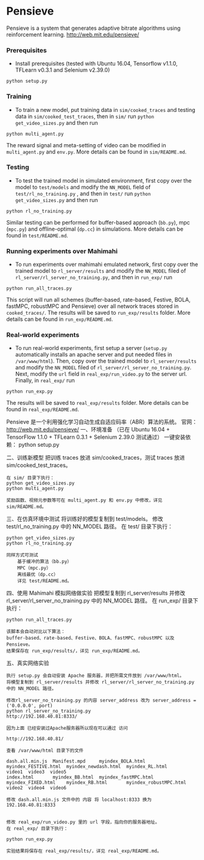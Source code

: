 # Pensieve
Pensieve is a system that generates adaptive bitrate algorithms using reinforcement learning.
http://web.mit.edu/pensieve/

### Prerequisites
- Install prerequisites (tested with Ubuntu 16.04, Tensorflow v1.1.0, TFLearn v0.3.1 and Selenium v2.39.0)
```
python setup.py
```

### Training
- To train a new model, put training data in `sim/cooked_traces` and testing data in `sim/cooked_test_traces`, then in `sim/` run `python get_video_sizes.py` and then run
```
python multi_agent.py
```

The reward signal and meta-setting of video can be modified in `multi_agent.py` and `env.py`. More details can be found in `sim/README.md`.

### Testing
- To test the trained model in simulated environment, first copy over the model to `test/models` and modify the `NN_MODEL` field of `test/rl_no_training.py` , and then in `test/` run `python get_video_sizes.py` and then run 
```
python rl_no_training.py
```

Similar testing can be performed for buffer-based approach (`bb.py`), mpc (`mpc.py`) and offline-optimal (`dp.cc`) in simulations. More details can be found in `test/README.md`.

### Running experiments over Mahimahi
- To run experiments over mahimahi emulated network, first copy over the trained model to `rl_server/results` and modify the `NN_MODEL` filed of `rl_server/rl_server_no_training.py`, and then in `run_exp/` run
```
python run_all_traces.py
```
This script will run all schemes (buffer-based, rate-based, Festive, BOLA, fastMPC, robustMPC and Pensieve) over all network traces stored in `cooked_traces/`. The results will be saved to `run_exp/results` folder. More details can be found in `run_exp/README.md`.

### Real-world experiments
- To run real-world experiments, first setup a server (`setup.py` automatically installs an apache server and put needed files in `/var/www/html`). Then, copy over the trained model to `rl_server/results` and modify the `NN_MODEL` filed of `rl_server/rl_server_no_training.py`. Next, modify the `url` field in `real_exp/run_video.py` to the server url. Finally, in `real_exp/` run
```
python run_exp.py
```
The results will be saved to `real_exp/results` folder. More details can be found in `real_exp/README.md`.


Pensieve 是一个利用强化学习自动生成自适应码率（ABR）算法的系统。
官网：http://web.mit.edu/pensieve/
一、环境准备
    （已在 Ubuntu 16.04 + TensorFlow 1.1.0 + TFLearn 0.3.1 + Selenium 2.39.0 测试通过）
    一键安装依赖：
    python setup.py

二、训练新模型
    把训练 traces 放进 sim/cooked_traces，测试 traces 放进 sim/cooked_test_traces。
    
    在 sim/ 目录下执行：
    python get_video_sizes.py
    python multi_agent.py

    奖励函数、视频元参数等可在 multi_agent.py 和 env.py 中修改，详见 sim/README.md。

三、在仿真环境中测试
    将训练好的模型复制到 test/models。
    修改 test/rl_no_training.py 中的 NN_MODEL 路径。
    在 test/ 目录下执行：

    python get_video_sizes.py
    python rl_no_training.py

    同样方式可测试
        基于缓冲的算法（bb.py）
        MPC（mpc.py）
        离线最优（dp.cc）
        详见 test/README.md。

四、使用 Mahimahi 模拟网络做实验
    把模型复制到 rl_server/results 并修改 rl_server/rl_server_no_training.py 中的 NN_MODEL 路径。
    在 run_exp/ 目录下执行：

    python run_all_traces.py

    该脚本会自动对比以下算法：
    buffer-based、rate-based、Festive、BOLA、fastMPC、robustMPC 以及 Pensieve。
    结果保存在 run_exp/results/，详见 run_exp/README.md。

五、真实网络实验

    执行 setup.py 会自动安装 Apache 服务器，并把所需文件放到 /var/www/html。
    将模型复制到 rl_server/results 并修改 rl_server/rl_server_no_training.py 中的 NN_MODEL 路径。

    修改rl_server_no_training.py 的内容 server_address 改为 server_address = ('0.0.0.0', port)
    python rl_server_no_training.py
    http://192.168.40.81:8333/

    因为上面 已经安装过Apache服务器所以现在可以通过 访问

    http://192.168.40.81/

    查看 /var/www/html 目录下的文件
    
    dash.all.min.js  Manifest.mpd     myindex_BOLA.html     myindex_FESTIVE.html  myindex_newdash.html  myindex_RL.html         video1  video3  video5
    index.html       myindex_BB.html  myindex_fastMPC.html  myindex_FIXED.html    myindex_RB.html       myindex_robustMPC.html  video2  video4  video6

    修改 dash.all.min.js 文件中的 内容 将 localhost:8333 换为 192.168.40.81:8333


    修改 real_exp/run_video.py 里的 url 字段，指向你的服务器地址。
    在 real_exp/ 目录下执行：

    python run_exp.py

    实验结果将保存在 real_exp/results/，详见 real_exp/README.md。
